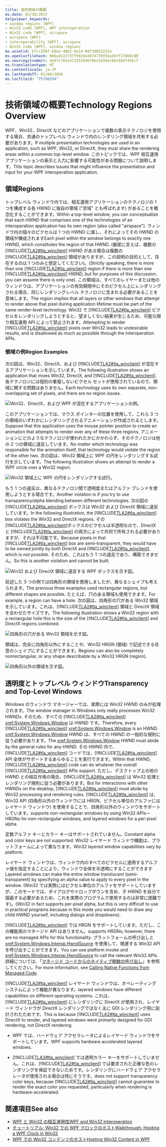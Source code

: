 ```yaml
---
title: 技術領域の概要
ms.date: 03/30/2017
helpviewer_keywords:
- window regions [WPF]
- Win32 code [WPF], WPF interoperation
- Win32 code [WPF], airspace
- airspace [WPF]
- interoperability [WPF], airspace
- Win32 code [WPF], window regions
ms.assetid: b7cc350f-b9e2-48b1-be14-60f3d853222e
ms.openlocfilehash: 0b6ad222737f992da3074770fb5a2bff17860c00
ms.sourcegitcommit: 9a97c76e141333394676bc5d264c6624b6f45bcf
ms.translationtype: HT
ms.contentlocale: ja-JP
ms.lasthandoff: 01/08/2020
ms.locfileid: "75740294"
---
```

# <a name="technology-regions-overview"></a><span data-ttu-id="2502a-102">技術領域の概要</span><span class="sxs-lookup"><span data-stu-id="2502a-102">Technology Regions Overview</span></span>
<span data-ttu-id="2502a-103">WPF、Win32、DirectX などのアプリケーションで複数の表示テクノロジを使用する場合、共通のトップレベル ウィンドウ内のレンダリング領域を共有する必要があります。</span><span class="sxs-lookup"><span data-stu-id="2502a-103">If multiple presentation technologies are used in an application, such as WPF, Win32, or DirectX, they must share the rendering areas within a common top-level window.</span></span> <span data-ttu-id="2502a-104">このトピックでは、WPF 相互運用アプリケーションの表示と入力に影響する可能性がある問題について説明します。</span><span class="sxs-lookup"><span data-stu-id="2502a-104">This topic describes issues that might influence the presentation and input for your WPF interoperation application.</span></span>  
  
## <a name="regions"></a><span data-ttu-id="2502a-105">領域</span><span class="sxs-lookup"><span data-stu-id="2502a-105">Regions</span></span>  
 <span data-ttu-id="2502a-106">トップレベル ウィンドウ内では、相互運用アプリケーションのテクノロジの 1 つを構成する各 HWND に独自の領域 ("空域" とも呼ばれます) があることを概念化することができます。</span><span class="sxs-lookup"><span data-stu-id="2502a-106">Within a top-level window, you can conceptualize that each HWND that comprises one of the technologies of an interoperation application has its own region (also called "airspace").</span></span> <span data-ttu-id="2502a-107">ウィンドウ内の個々のピクセルは 1 つの HWND に属し、それによってその HWND の領域が構成されます</span><span class="sxs-lookup"><span data-stu-id="2502a-107">Each pixel within the window belongs to exactly one HWND, which constitutes the region of that HWND.</span></span> <span data-ttu-id="2502a-108">(厳密に言えば、複数の [!INCLUDE[TLA2#tla_winclient](../../../../includes/tla2sharptla-winclient-md.md)] HWND がある場合は複数の [!INCLUDE[TLA2#tla_winclient](../../../../includes/tla2sharptla-winclient-md.md)] 領域がありますが、この説明の目的として、存在するのは 1 つのみと想定してください)。</span><span class="sxs-lookup"><span data-stu-id="2502a-108">(Strictly speaking, there is more than one [!INCLUDE[TLA2#tla_winclient](../../../../includes/tla2sharptla-winclient-md.md)] region if there is more than one [!INCLUDE[TLA2#tla_winclient](../../../../includes/tla2sharptla-winclient-md.md)] HWND, but for purposes of this discussion, you can assume there is only one).</span></span> <span data-ttu-id="2502a-109">この領域は、すべてのレイヤーまたは他のウィンドウは、アプリケーションの有効期間中にそのピクセル上にレンダリングされる場合、同じレンダリングレベル テクノロジに含まれる必要があることを意味します。</span><span class="sxs-lookup"><span data-stu-id="2502a-109">The region implies that all layers or other windows that attempt to render above that pixel during application lifetime must be part of the same render-level technology.</span></span> <span data-ttu-id="2502a-110">Win32 で [!INCLUDE[TLA2#tla_winclient](../../../../includes/tla2sharptla-winclient-md.md)] ピクセルをレンダリングしようとすると、望ましくない結果が生じるため、可能な限り相互運用 API によって禁止されます。</span><span class="sxs-lookup"><span data-stu-id="2502a-110">Attempting to render [!INCLUDE[TLA2#tla_winclient](../../../../includes/tla2sharptla-winclient-md.md)] pixels over Win32 leads to undesirable results, and is disallowed as much as possible through the interoperation APIs.</span></span>  
  
### <a name="region-examples"></a><span data-ttu-id="2502a-111">領域の例</span><span class="sxs-lookup"><span data-stu-id="2502a-111">Region Examples</span></span>  
 <span data-ttu-id="2502a-112">次の図は、Win32、DirectX、および [!INCLUDE[TLA2#tla_winclient](../../../../includes/tla2sharptla-winclient-md.md)] が混在するアプリケーションを示しています。</span><span class="sxs-lookup"><span data-stu-id="2502a-112">The following illustration shows an application that mixes Win32, DirectX, and [!INCLUDE[TLA2#tla_winclient](../../../../includes/tla2sharptla-winclient-md.md)].</span></span> <span data-ttu-id="2502a-113">各テクノロジには個別の重複しないピクセル セットが使用されているので、領域に関する問題はありません。</span><span class="sxs-lookup"><span data-stu-id="2502a-113">Each technology uses its own separate, non-overlapping set of pixels, and there are no region issues.</span></span>  
  
 ![Win32、DirectX、および WPF が混在するアプリケーションの例。](./media/technology-regions-overview/win32-directx-windows-presentation-foundation-application.png)  
  
 <span data-ttu-id="2502a-115">このアプリケーションでは、マウス ポインターの位置を使用して、これら 3 つの領域のいずれかにレンダリングされるアニメーションが作成されるとします。</span><span class="sxs-lookup"><span data-stu-id="2502a-115">Suppose that this application uses the mouse pointer position to create an animation that attempts to render over any of these three regions.</span></span> <span data-ttu-id="2502a-116">アニメーションにどのようなテクノロジが使われたかにかかわらず、そのテクノロジは他の 2 つの領域に違反しています。</span><span class="sxs-lookup"><span data-stu-id="2502a-116">No matter which technology was responsible for the animation itself, that technology would violate the region of the other two.</span></span> <span data-ttu-id="2502a-117">次の図は、Win32 領域上に WPF の円をレンダリングする試行を示しています。</span><span class="sxs-lookup"><span data-stu-id="2502a-117">The following illustration shows an attempt to render a WPF circle over a Win32 region.</span></span>  
  
 ![Win32 領域上に WPF の円をレンダリングする試行。](./media/technology-regions-overview/render-windows-presentation-foundation-circle-over-win32-region.png)  
  
 <span data-ttu-id="2502a-119">もう 1 つの違反は、異なるテクノロジ間で透明度またはアルファ ブレンドを使用しようとする場合です。</span><span class="sxs-lookup"><span data-stu-id="2502a-119">Another violation is if you try to use transparency/alpha blending between different technologies.</span></span>  <span data-ttu-id="2502a-120">次の図の [!INCLUDE[TLA2#tla_winclient](../../../../includes/tla2sharptla-winclient-md.md)] ボックスは Win32 および DirectX 領域に違反しています。</span><span class="sxs-lookup"><span data-stu-id="2502a-120">In the following illustration, the [!INCLUDE[TLA2#tla_winclient](../../../../includes/tla2sharptla-winclient-md.md)] box violates the Win32 and DirectX regions.</span></span> <span data-ttu-id="2502a-121">その [!INCLUDE[TLA2#tla_winclient](../../../../includes/tla2sharptla-winclient-md.md)]ボックスのピクセルは半透明なので、DirectX と [!INCLUDE[TLA2#tla_winclient](../../../../includes/tla2sharptla-winclient-md.md)] の両方によって共同で所有される必要がありますが、それは不可能です。</span><span class="sxs-lookup"><span data-stu-id="2502a-121">Because pixels in that [!INCLUDE[TLA2#tla_winclient](../../../../includes/tla2sharptla-winclient-md.md)] box are semi-transparent, they would have to be owned jointly by both DirectX and [!INCLUDE[TLA2#tla_winclient](../../../../includes/tla2sharptla-winclient-md.md)], which is not possible.</span></span>  <span data-ttu-id="2502a-122">そのため、これはもう 1 つの違反であり、構築できません。</span><span class="sxs-lookup"><span data-stu-id="2502a-122">So this is another violation and cannot be built.</span></span>  
  
 ![Win32 および DirectX 領域に違反する WPF ボックスを示す図。](./media/technology-regions-overview/windows-foundation-presentation-box-violate-win32-directx-region.png)  
  
 <span data-ttu-id="2502a-124">前述した 3 つの例では四角形の領域を使用しましたが、異なるシェイプも考えられます。</span><span class="sxs-lookup"><span data-stu-id="2502a-124">The previous three examples used rectangular regions, but different shapes are possible.</span></span>  <span data-ttu-id="2502a-125">たとえば、穴のある領域も使用できます。</span><span class="sxs-lookup"><span data-stu-id="2502a-125">For example, a region can have a hole.</span></span> <span data-ttu-id="2502a-126">次の図は、四角形の穴がある Win32 領域を示しています。これは、[!INCLUDE[TLA2#tla_winclient](../../../../includes/tla2sharptla-winclient-md.md)] 領域と DirectX 領域を合わせたサイズです。</span><span class="sxs-lookup"><span data-stu-id="2502a-126">The following illustration shows a Win32 region with a rectangular hole this is the size of the [!INCLUDE[TLA2#tla_winclient](../../../../includes/tla2sharptla-winclient-md.md)] and DirectX regions combined.</span></span>  
  
 ![四角形の穴がある Win32 領域を示す図。](./media/technology-regions-overview/win32-region-rectangular-hole.png)  
  
 <span data-ttu-id="2502a-128">領域は、完全に四角形以外にすることや、Win32 HRGN (領域) で記述できる任意のシェイプにすることができます。</span><span class="sxs-lookup"><span data-stu-id="2502a-128">Regions can also be completely nonrectangular, or any shape describable by a Win32 HRGN (region).</span></span>  
  
 ![四角形以外の領域を示す図。](./media/technology-regions-overview/nonrectangular-win32-region.png)  
  
## <a name="transparency-and-top-level-windows"></a><span data-ttu-id="2502a-130">透明度とトップレベル ウィンドウ</span><span class="sxs-lookup"><span data-stu-id="2502a-130">Transparency and Top-Level Windows</span></span>  
 <span data-ttu-id="2502a-131">Windows のウィンドウ マネージャーでは、実際には Win32 HWND のみが処理されます。</span><span class="sxs-lookup"><span data-stu-id="2502a-131">The window manager in Windows only really processes Win32 HWNDs.</span></span> <span data-ttu-id="2502a-132">そのため、すべての [!INCLUDE[TLA2#tla_winclient](../../../../includes/tla2sharptla-winclient-md.md)] <xref:System.Windows.Window> は HWND です。</span><span class="sxs-lookup"><span data-stu-id="2502a-132">Therefore, every [!INCLUDE[TLA2#tla_winclient](../../../../includes/tla2sharptla-winclient-md.md)] <xref:System.Windows.Window> is an HWND.</span></span> <span data-ttu-id="2502a-133"><xref:System.Windows.Window> HWND は、すべての HWND の一般的な規則に従う必要があります。</span><span class="sxs-lookup"><span data-stu-id="2502a-133">The <xref:System.Windows.Window> HWND must abide by the general rules for any HWND.</span></span> <span data-ttu-id="2502a-134">その HWND 内で、[!INCLUDE[TLA2#tla_winclient](../../../../includes/tla2sharptla-winclient-md.md)] コードでは、[!INCLUDE[TLA2#tla_winclient](../../../../includes/tla2sharptla-winclient-md.md)] API 全体がサポートするあらゆることを実行できます。</span><span class="sxs-lookup"><span data-stu-id="2502a-134">Within that HWND, [!INCLUDE[TLA2#tla_winclient](../../../../includes/tla2sharptla-winclient-md.md)] code can do whatever the overall [!INCLUDE[TLA2#tla_winclient](../../../../includes/tla2sharptla-winclient-md.md)] APIs support.</span></span> <span data-ttu-id="2502a-135">ただし、デスクトップ上の他の HWND との相互作用の場合、[!INCLUDE[TLA2#tla_winclient](../../../../includes/tla2sharptla-winclient-md.md)] は Win32 処理とレンダリング規則に従う必要があります。</span><span class="sxs-lookup"><span data-stu-id="2502a-135">But for interactions with other HWNDs on the desktop, [!INCLUDE[TLA2#tla_winclient](../../../../includes/tla2sharptla-winclient-md.md)] must abide by Win32 processing and rendering rules.</span></span>  [!INCLUDE[TLA2#tla_winclient](../../../../includes/tla2sharptla-winclient-md.md)] <span data-ttu-id="2502a-136">は、Win32 API (四角形以外のウィンドウには HRGN、ピクセル単位のアルファにはレイヤード ウィンドウ) を使用することで、四角形以外のウィンドウをサポートしています。</span><span class="sxs-lookup"><span data-stu-id="2502a-136">supports non-rectangular windows by using Win32 APIs—HRGNs for non-rectangular windows, and layered windows for a per-pixel alpha.</span></span>  
  
 <span data-ttu-id="2502a-137">定数アルファ キーとカラー キーはサポートされていません。</span><span class="sxs-lookup"><span data-stu-id="2502a-137">Constant alpha and color keys are not supported.</span></span>  <span data-ttu-id="2502a-138">Win32 レイヤード ウィンドウ機能は、プラットフォームによって異なります。</span><span class="sxs-lookup"><span data-stu-id="2502a-138">Win32 layered window capabilities vary by platform.</span></span>  
  
 <span data-ttu-id="2502a-139">レイヤード ウィンドウは、ウィンドウ内のすべてのピクセルに適用するアルファ値を指定することにより、ウィンドウ全体を半透明にすることができます</span><span class="sxs-lookup"><span data-stu-id="2502a-139">Layered windows can make the entire window translucent (semi-transparent) by specifying an alpha value to apply to every pixel in the window.</span></span>  <span data-ttu-id="2502a-140">(Win32 では実際にはピクセル単位のアルファをサポートしていますが、このモードでは、ダイアログやドロップダウンを含め、子 HWND を自分で描画する必要があるため、これを実際のプログラムで使用するのは非常に困難です)。</span><span class="sxs-lookup"><span data-stu-id="2502a-140">(Win32 in fact supports per-pixel alpha, but this is very difficult to use in practical programs because in this mode you would need to draw any child HWND yourself, including dialogs and dropdowns).</span></span>  
  
 [!INCLUDE[TLA2#tla_winclient](../../../../includes/tla2sharptla-winclient-md.md)] <span data-ttu-id="2502a-141">では HRGN をサポートしています。ただし、この機能用のマネージド API はありません。</span><span class="sxs-lookup"><span data-stu-id="2502a-141">supports HRGNs; however, there are no managed APIs for this functionality.</span></span> <span data-ttu-id="2502a-142">プラットフォームの呼び出しと <xref:System.Windows.Interop.HwndSource> を使用して、関連する Win32 API を呼び出すことができます。</span><span class="sxs-lookup"><span data-stu-id="2502a-142">You can use platform invoke and <xref:System.Windows.Interop.HwndSource> to call the relevant Win32 APIs.</span></span> <span data-ttu-id="2502a-143">詳細については、「[マネージド コードからのネイティブ関数の呼び出し](/cpp/dotnet/calling-native-functions-from-managed-code)」を参照してください。</span><span class="sxs-lookup"><span data-stu-id="2502a-143">For more information, see [Calling Native Functions from Managed Code](/cpp/dotnet/calling-native-functions-from-managed-code).</span></span>  
  
 [!INCLUDE[TLA2#tla_winclient](../../../../includes/tla2sharptla-winclient-md.md)] <span data-ttu-id="2502a-144">レイヤード ウィンドウは、オペレーティング システムによって機能が異なります。</span><span class="sxs-lookup"><span data-stu-id="2502a-144">layered windows have different capabilities on different operating systems.</span></span> <span data-ttu-id="2502a-145">これは、[!INCLUDE[TLA2#tla_winclient](../../../../includes/tla2sharptla-winclient-md.md)] にレンダリングに DirectX が使用され、レイヤード ウィンドウが DirectX レンダリングではなく主に GDI レンダリング用に設計されたためです。</span><span class="sxs-lookup"><span data-stu-id="2502a-145">This is because [!INCLUDE[TLA2#tla_winclient](../../../../includes/tla2sharptla-winclient-md.md)] uses DirectX to render, and layered windows were primarily designed for GDI rendering, not DirectX rendering.</span></span>  
  
- <span data-ttu-id="2502a-146">WPF では、ハードウェア アクセラレータによるレイヤード ウィンドウをサポートしています。</span><span class="sxs-lookup"><span data-stu-id="2502a-146">WPF supports hardware accelerated layered windows.</span></span>  
  
- [!INCLUDE[TLA2#tla_winclient](../../../../includes/tla2sharptla-winclient-md.md)] <span data-ttu-id="2502a-147">では透明カラー キーをサポートしていません。これは、[!INCLUDE[TLA2#tla_winclient](../../../../includes/tla2sharptla-winclient-md.md)] では要求された正確な色のレンダリングを保証できないためです。レンダリングにハードウェア アクセラレータが使用される場合は特にそうです。</span><span class="sxs-lookup"><span data-stu-id="2502a-147">does not support transparency color keys, because [!INCLUDE[TLA2#tla_winclient](../../../../includes/tla2sharptla-winclient-md.md)] cannot guarantee to render the exact color you requested, particularly when rendering is hardware-accelerated.</span></span>  
  
## <a name="see-also"></a><span data-ttu-id="2502a-148">関連項目</span><span class="sxs-lookup"><span data-stu-id="2502a-148">See also</span></span>

- [<span data-ttu-id="2502a-149">WPF と Win32 の相互運用性</span><span class="sxs-lookup"><span data-stu-id="2502a-149">WPF and Win32 Interoperation</span></span>](wpf-and-win32-interoperation.md)
- [<span data-ttu-id="2502a-150">チュートリアル: Win32 での WPF クロックのホスト</span><span class="sxs-lookup"><span data-stu-id="2502a-150">Walkthrough: Hosting a WPF Clock in Win32</span></span>](walkthrough-hosting-a-wpf-clock-in-win32.md)
- [<span data-ttu-id="2502a-151">WPF での Win32 コンテンツのホスト</span><span class="sxs-lookup"><span data-stu-id="2502a-151">Hosting Win32 Content in WPF</span></span>](hosting-win32-content-in-wpf.md)
